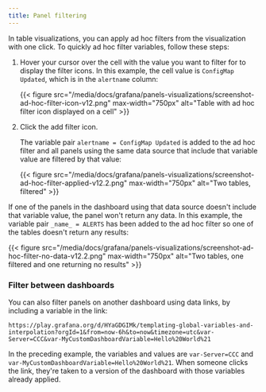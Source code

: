 ```yaml
---
title: Panel filtering
---
```


In table visualizations, you can apply ad hoc filters from the visualization with one click.
To quickly ad hoc filter variables, follow these steps:

1. Hover your cursor over the cell with the value you want to filter for to display the filter icons. In this example, the cell value is `ConfigMap Updated`, which is in the `alertname` column:

   {{< figure src="/media/docs/grafana/panels-visualizations/screenshot-ad-hoc-filter-icon-v12.png" max-width="750px" alt="Table with ad hoc filter icon displayed on a cell" >}}

1. Click the add filter icon.

   The variable pair `alertname = ConfigMap Updated` is added to the ad hoc filter and all panels using the same data source that include that variable value are filtered by that value:

   {{< figure src="/media/docs/grafana/panels-visualizations/screenshot-ad-hoc-filter-applied-v12.2.png" max-width="750px" alt="Two tables, filtered" >}}

If one of the panels in the dashboard using that data source doesn't include that variable value, the panel won't return any data. In this example, the variable pair `_name_ = ALERTS` has been added to the ad hoc filter so one of the tables doesn't return any results:

{{< figure src="/media/docs/grafana/panels-visualizations/screenshot-ad-hoc-filter-no-data-v12.2.png" max-width="750px" alt="Two tables, one filtered and one returning no results" >}}

### Filter between dashboards

You can also filter panels on another dashboard using data links, by including a variable in the link:

```
https://play.grafana.org/d/HYaGDGIMk/templating-global-variables-and-interpolation?orgId=1&from=now-6h&to=now&timezone=utc&var-Server=CCC&var-MyCustomDashboardVariable=Hello%20World%21
```

In the preceding example, the variables and values are `var-Server=CCC` and `var-MyCustomDashboardVariable=Hello%20World%21`.
When someone clicks the link, they're taken to a version of the dashboard with those variables already applied.